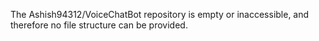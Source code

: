 The Ashish94312/VoiceChatBot repository is empty or inaccessible, and therefore no file structure can be provided.
